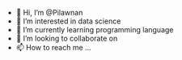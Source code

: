 - 👋 Hi, I’m @Pilawnan
- 👀 I’m interested in data science
- 🌱 I’m currently learning programming language
- 💞️ I’m looking to collaborate on 
- 📫 How to reach me ...

<!---
Pilawnan/Pilawnan is a ✨ special ✨ repository because its `README.md` (this file) appears on your GitHub profile.
You can click the Preview link to take a look at your changes.
--->
